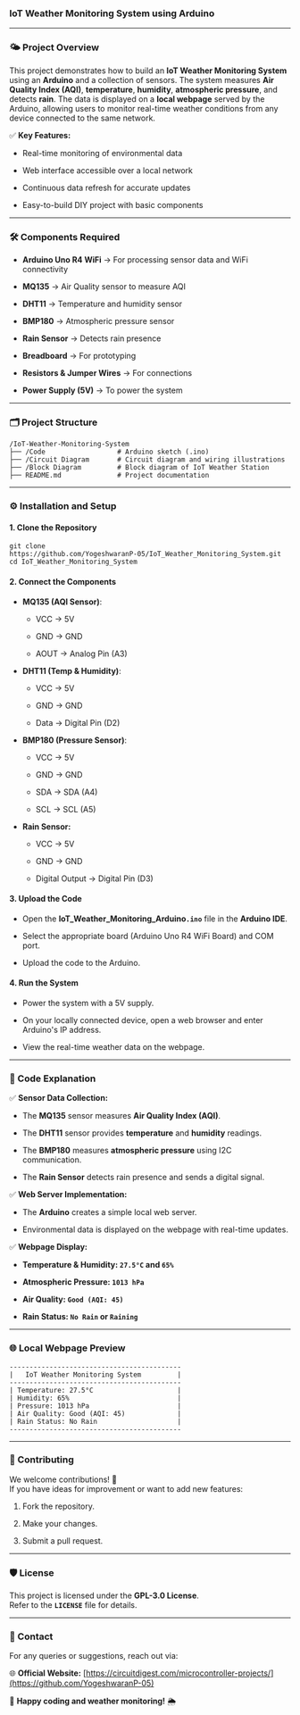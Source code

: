 ### **IoT Weather Monitoring System using Arduino**

---

### **🌤️ Project Overview**

This project demonstrates how to build an **IoT Weather Monitoring System** using an **Arduino** and a collection of sensors. The system measures **Air Quality Index (AQI)**, **temperature**, **humidity**, **atmospheric pressure**, and detects **rain**. The data is displayed on a **local webpage** served by the Arduino, allowing users to monitor real-time weather conditions from any device connected to the same network.

✅ **Key Features:**

* Real-time monitoring of environmental data

* Web interface accessible over a local network

* Continuous data refresh for accurate updates

* Easy-to-build DIY project with basic components

---

### **🛠️ Components Required**

* **Arduino Uno R4 WiFi**  → For processing sensor data and WiFi connectivity

* **MQ135** → Air Quality sensor to measure AQI

* **DHT11** → Temperature and humidity sensor

* **BMP180** → Atmospheric pressure sensor

* **Rain Sensor** → Detects rain presence

* **Breadboard** → For prototyping

* **Resistors & Jumper Wires** → For connections

* **Power Supply (5V)** → To power the system

---

### **🗂️ Project Structure**

`/IoT-Weather-Monitoring-System`    
`├── /Code                  # Arduino sketch (.ino)`    
`├── /Circuit Diagram       # Circuit diagram and wiring illustrations`    
`├── /Block Diagram         # Block diagram of IoT Weather Station`  
`├── README.md              # Project documentation`  

---

### **⚙️ Installation and Setup**

#### **1\. Clone the Repository**

`git clone`   
`https://github.com/YogeshwaranP-05/IoT_Weather_Monitoring_System.git`   
`cd IoT_Weather_Monitoring_System`  

#### **2\. Connect the Components**

* **MQ135 (AQI Sensor)**:

  * VCC → 5V

  * GND → GND

  * AOUT → Analog Pin (A3)

* **DHT11 (Temp & Humidity)**:

  * VCC → 5V

  * GND → GND

  * Data → Digital Pin (D2)

* **BMP180 (Pressure Sensor)**:

  * VCC → 5V

  * GND → GND

  * SDA → SDA (A4)

  * SCL → SCL (A5)

* **Rain Sensor:**

  * VCC → 5V

  * GND → GND

  * Digital Output → Digital Pin (D3)

#### **3\. Upload the Code**

* Open the **IoT\_Weather\_Monitoring\_Arduino`.ino`** file in the **Arduino IDE**.

* Select the appropriate board (Arduino Uno R4 WiFi Board) and COM port.

* Upload the code to the Arduino.

#### **4\. Run the System**

* Power the system with a 5V supply.

* On your locally connected device, open a web browser and enter Arduino's IP address.

* View the real-time weather data on the webpage.

---

### **📝 Code Explanation**

✅ **Sensor Data Collection:**

* The **MQ135** sensor measures **Air Quality Index (AQI)**.

* The **DHT11** sensor provides **temperature** and **humidity** readings.

* The **BMP180** measures **atmospheric pressure** using I2C communication.

* The **Rain Sensor** detects rain presence and sends a digital signal.

✅ **Web Server Implementation:**

* The **Arduino** creates a simple local web server.

* Environmental data is displayed on the webpage with real-time updates.

✅ **Webpage Display:**

* **Temperature & Humidity: `27.5°C` and `65%`**

* **Atmospheric Pressure: `1013 hPa`**

* **Air Quality: `Good (AQI: 45)`**

* **Rain Status: `No Rain` or `Raining`**

---

### **🌐 Local Webpage Preview**

`-------------------------------------------`  
`|   IoT Weather Monitoring System         |`  
`-------------------------------------------`  
`| Temperature: 27.5°C                     |`  
`| Humidity: 65%                           |`  
`| Pressure: 1013 hPa                      |`  
`| Air Quality: Good (AQI: 45)             |`  
`| Rain Status: No Rain                    |`  
`-------------------------------------------`

---

### **🤝 Contributing**

We welcome contributions\! 🎯  
 If you have ideas for improvement or want to add new features:

1. Fork the repository.

2. Make your changes.

3. Submit a pull request.

---

### **🛡️ License**

This project is licensed under the **GPL-3.0 License**.  
 Refer to the **`LICENSE`** file for details.

---

### **📧 Contact**

For any queries or suggestions, reach out via:

 🌐 **Official Website:** [https://circuitdigest.com/microcontroller-projects/](https://github.com/YogeshwaranP-05)

🚀 **Happy coding and weather monitoring\!** 🌦️


